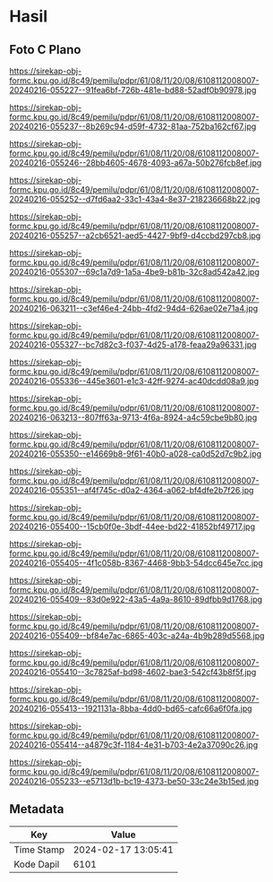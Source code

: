 # Hasil

## Foto C Plano

https://sirekap-obj-formc.kpu.go.id/8c49/pemilu/pdpr/61/08/11/20/08/6108112008007-20240216-055227--91fea6bf-726b-481e-bd88-52adf0b90978.jpg

https://sirekap-obj-formc.kpu.go.id/8c49/pemilu/pdpr/61/08/11/20/08/6108112008007-20240216-055237--8b269c94-d59f-4732-81aa-752ba162cf67.jpg

https://sirekap-obj-formc.kpu.go.id/8c49/pemilu/pdpr/61/08/11/20/08/6108112008007-20240216-055246--28bb4605-4678-4093-a67a-50b276fcb8ef.jpg

https://sirekap-obj-formc.kpu.go.id/8c49/pemilu/pdpr/61/08/11/20/08/6108112008007-20240216-055252--d7fd6aa2-33c1-43a4-8e37-218236668b22.jpg

https://sirekap-obj-formc.kpu.go.id/8c49/pemilu/pdpr/61/08/11/20/08/6108112008007-20240216-055257--a2cb6521-aed5-4427-9bf9-d4ccbd297cb8.jpg

https://sirekap-obj-formc.kpu.go.id/8c49/pemilu/pdpr/61/08/11/20/08/6108112008007-20240216-055307--69c1a7d9-1a5a-4be9-b81b-32c8ad542a42.jpg

https://sirekap-obj-formc.kpu.go.id/8c49/pemilu/pdpr/61/08/11/20/08/6108112008007-20240216-063211--c3ef46e4-24bb-4fd2-94d4-626ae02e71a4.jpg

https://sirekap-obj-formc.kpu.go.id/8c49/pemilu/pdpr/61/08/11/20/08/6108112008007-20240216-055327--bc7d82c3-f037-4d25-a178-feaa29a96331.jpg

https://sirekap-obj-formc.kpu.go.id/8c49/pemilu/pdpr/61/08/11/20/08/6108112008007-20240216-055336--445e3601-e1c3-42ff-9274-ac40dcdd08a9.jpg

https://sirekap-obj-formc.kpu.go.id/8c49/pemilu/pdpr/61/08/11/20/08/6108112008007-20240216-063213--807ff63a-9713-4f6a-8924-a4c59cbe9b80.jpg

https://sirekap-obj-formc.kpu.go.id/8c49/pemilu/pdpr/61/08/11/20/08/6108112008007-20240216-055350--e14669b8-9f61-40b0-a028-ca0d52d7c9b2.jpg

https://sirekap-obj-formc.kpu.go.id/8c49/pemilu/pdpr/61/08/11/20/08/6108112008007-20240216-055351--af4f745c-d0a2-4364-a062-bf4dfe2b7f26.jpg

https://sirekap-obj-formc.kpu.go.id/8c49/pemilu/pdpr/61/08/11/20/08/6108112008007-20240216-055400--15cb0f0e-3bdf-44ee-bd22-41852bf49717.jpg

https://sirekap-obj-formc.kpu.go.id/8c49/pemilu/pdpr/61/08/11/20/08/6108112008007-20240216-055405--4f1c058b-8367-4468-9bb3-54dcc645e7cc.jpg

https://sirekap-obj-formc.kpu.go.id/8c49/pemilu/pdpr/61/08/11/20/08/6108112008007-20240216-055409--83d0e922-43a5-4a9a-8610-89dfbb9d1768.jpg

https://sirekap-obj-formc.kpu.go.id/8c49/pemilu/pdpr/61/08/11/20/08/6108112008007-20240216-055409--bf84e7ac-6865-403c-a24a-4b9b289d5568.jpg

https://sirekap-obj-formc.kpu.go.id/8c49/pemilu/pdpr/61/08/11/20/08/6108112008007-20240216-055410--3c7825af-bd98-4602-bae3-542cf43b8f5f.jpg

https://sirekap-obj-formc.kpu.go.id/8c49/pemilu/pdpr/61/08/11/20/08/6108112008007-20240216-055413--1921131a-8bba-4dd0-bd65-cafc66a6f0fa.jpg

https://sirekap-obj-formc.kpu.go.id/8c49/pemilu/pdpr/61/08/11/20/08/6108112008007-20240216-055414--a4879c3f-1184-4e31-b703-4e2a37090c26.jpg

https://sirekap-obj-formc.kpu.go.id/8c49/pemilu/pdpr/61/08/11/20/08/6108112008007-20240216-055233--e5713d1b-bc19-4373-be50-33c24e3b15ed.jpg


## Metadata

| Key        | Value               |
| ---------- | ------------------- |
| Time Stamp | 2024-02-17 13:05:41 |
| Kode Dapil | 6101                |



